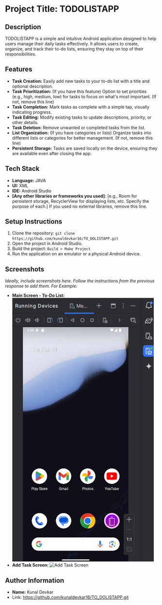 # Project Title: TODOLISTAPP

## Description

TODOLISTAPP is a simple and intuitive Android application designed to help users manage their daily tasks effectively.  It allows users to create, organize, and track their to-do lists, ensuring they stay on top of their responsibilities.

## Features

*   **Task Creation:** Easily add new tasks to your to-do list with a title and optional description.
*   **Task Prioritization:**  (If you have this feature) Option to set priorities (e.g., high, medium, low) for tasks to focus on what's most important.  (If not, remove this line)
*   **Task Completion:** Mark tasks as complete with a simple tap, visually indicating progress.
*   **Task Editing:** Modify existing tasks to update descriptions, priority, or other details.
*   **Task Deletion:** Remove unwanted or completed tasks from the list.
*   **List Organization:** (If you have categories or lists) Organize tasks into different lists or categories for better management. (If not, remove this line)
*   **Persistent Storage:** Tasks are saved locally on the device, ensuring they are available even after closing the app.

## Tech Stack

*   **Language:** JAVA 
*   **UI:** XML
*   **IDE:** Android Studio
*   **[Any other libraries or frameworks you used]:** [e.g., Room for persistent storage, RecyclerView for displaying lists, etc. Specify the purpose of each.]  If you used no external libraries, remove this line.

## Setup Instructions

1.  Clone the repository: `git clone https://github.com/kunaldevkar16/TO_DOLISTAPP.git`
2.  Open the project in Android Studio.
3.  Build the project: `Build > Make Project`
4.  Run the application on an emulator or a physical Android device.

## Screenshots

*Ideally, include screenshots here.  Follow the instructions from the previous response to add them. For Example:*

*   **Main Screen - To-Do List:**
    ![To-Do List Screen](https://github.com/kunaldevkar16/TO_DOLISTAPP/blob/main/one.png)
*   **Add Task Screen:**
    ![Add Task Screen](link/to/your/add_task_screenshot.png)

## Author Information

*   **Name:** Kunal Devkar 
  * Link: https://github.com/kunaldevkar16/TO_DOLISTAPP.git

